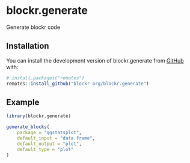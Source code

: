 <!-- badges: start -->
<!-- badges: end -->

# blockr.generate

Generate blockr code

## Installation

You can install the development version of blockr.generate from [GitHub](https://github.com/) with:

``` r
# install.packages("remotes")
remotes::install_github("blockr-org/blockr.generate")
```

## Example

``` r
library(blockr.generate)

generate_blocks(
    package = "ggstatsplot",
    default_input = "data.frame",
    default_output = "plot",
    default_type = "plot"
)
```

